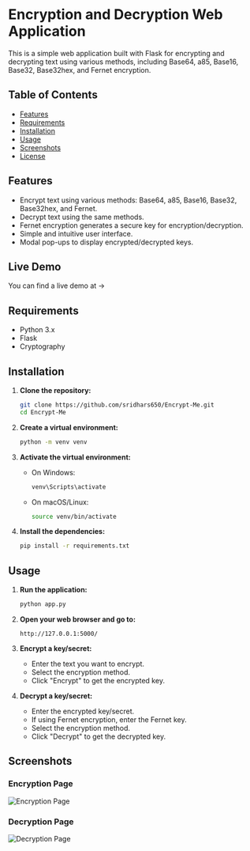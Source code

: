 # Encryption and Decryption Web Application

This is a simple web application built with Flask for encrypting and decrypting text using various methods, including Base64, a85, Base16, Base32, Base32hex, and Fernet encryption.

## Table of Contents

- [Features](#features)
- [Requirements](#requirements)
- [Installation](#installation)
- [Usage](#usage)
- [Screenshots](#screenshots)
- [License](#license)

## Features

- Encrypt text using various methods: Base64, a85, Base16, Base32, Base32hex, and Fernet.
- Decrypt text using the same methods.
- Fernet encryption generates a secure key for encryption/decryption.
- Simple and intuitive user interface.
- Modal pop-ups to display encrypted/decrypted keys.

## Live Demo

You can find a live demo at -> 

## Requirements

- Python 3.x
- Flask
- Cryptography

## Installation

1. **Clone the repository:**

    ```bash
    git clone https://github.com/sridhars650/Encrypt-Me.git
    cd Encrypt-Me
    ```

2. **Create a virtual environment:**

    ```bash
    python -m venv venv
    ```

3. **Activate the virtual environment:**

    - On Windows:

      ```bash
      venv\Scripts\activate
      ```

    - On macOS/Linux:

      ```bash
      source venv/bin/activate
      ```

4. **Install the dependencies:**

    ```bash
    pip install -r requirements.txt
    ```

## Usage

1. **Run the application:**

    ```bash
    python app.py
    ```

2. **Open your web browser and go to:**

    ```
    http://127.0.0.1:5000/
    ```

3. **Encrypt a key/secret:**

    - Enter the text you want to encrypt.
    - Select the encryption method.
    - Click "Encrypt" to get the encrypted key.

4. **Decrypt a key/secret:**

    - Enter the encrypted key/secret.
    - If using Fernet encryption, enter the Fernet key.
    - Select the encryption method.
    - Click "Decrypt" to get the decrypted key.

## Screenshots

### Encryption Page

![Encryption Page](images/encryptPage.png)

### Decryption Page

![Decryption Page](images/decryptPage.png)

